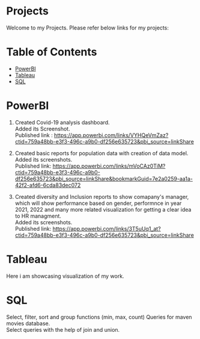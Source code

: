 # Projects

Welcome to my Projects. Please refer below links for my projects:

# Table of Contents

* [PowerBI](#PowerBI)
* [Tableau](#Tableau)
* [SQL](#SQL)



# PowerBI
1. Created Covid-19 analysis dashboard. <br>
   Added its Screenshot. <br>
   Published link :
   https://app.powerbi.com/links/VYHQeVmZaz?ctid=759a48bb-e3f3-496c-a9b0-df256e635723&pbi_source=linkShare

2. Created basic reports for population data with creation of data model.<br>
   Added its screenshots. <br>
   Published link: https://app.powerbi.com/links/mVoCAz0TiM?ctid=759a48bb-e3f3-496c-a9b0-df256e635723&pbi_source=linkShare&bookmarkGuid=7e2a0259-aa1a-42f2-afd6-6cda83dec072

3. Created diversity and Inclusion reports to show comapany's manager, which will show performance based on gender, performnce in year 2021, 2022 and many more related visualization for getting a clear idea to HR managment.<br> 
   Added its screenshots.<br>
   Published link: https://app.powerbi.com/links/3T5uUq1_at?ctid=759a48bb-e3f3-496c-a9b0-df256e635723&pbi_source=linkShare   


# Tableau
Here i am showcasing visualization of my work.

# SQL
Select, filter, sort and group functions (min, max, count) Queries for maven movies database.  
Select queries with the help of join and union.